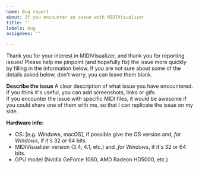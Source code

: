 ```yaml
---
name: Bug report
about: If you encounter an issue with MIDIVisualizer
title: ''
labels: bug
assignees: ''

---
```


Thank you for your interest in MIDIVisualizer, and thank you for reporting issues!
Please help me pinpoint (and hopefully fix) the issue more quickly by filling in the information below.
If you are not sure about some of the details asked below, don't worry, you can leave them blank.

**Describe the issue**
A clear description of what issue you have encountered. If you think it's useful, you can add screenshots, links or gifs.  
If you encounter the issue with specific MIDI files, it would be awesome if you could share one of them with me, so that I can replicate the issue on my side.

**Hardware info:**
- OS: [e.g. Windows, macOS], if possible give the OS version and, *for Windows*, if it's 32 or 64 bits.
- MIDIVisualizer version (3.4, 4.1, etc.) and ,*for Windows*, if it's 32 or 64 bits.
- GPU model (Nvidia GeForce 1080, AMD Radeon HD5000, etc.)
